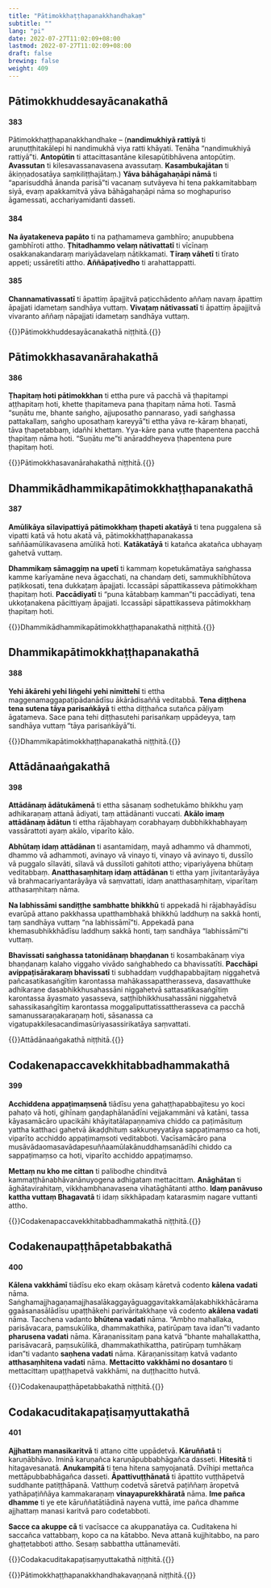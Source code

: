 ```yaml
---
title: "Pātimokkhaṭṭhapanakkhandhakaṃ"
subtitle: ""
lang: "pi"
date: 2022-07-27T11:02:09+08:00
lastmod: 2022-07-27T11:02:09+08:00
draft: false
brewing: false
weight: 409
---
```


## Pātimokkhuddesayācanakathā

#### 383

Pātimokkhaṭṭhapanakkhandhake – (**nandimukhiyā rattiyā** ti aruṇuṭṭhitakālepi hi nandimukhā viya ratti khāyati. Tenāha “nandimukhiyā rattiyā”ti. **Antopūtin** ti attacittasantāne kilesapūtibhāvena antopūtiṃ. **Avassutan** ti kilesavassanavasena avassutaṃ. **Kasambukajātan** ti ākiṇṇadosatāya saṃkiliṭṭhajātaṃ.) **Yāva bāhāgahaṇāpi nāmā** ti “aparisuddhā ānanda parisā”ti vacanaṃ sutvāyeva hi tena pakkamitabbaṃ siyā, evaṃ apakkamitvā yāva bāhāgahaṇāpi nāma so moghapuriso āgamessati, acchariyamidanti dasseti.

#### 384

**Na āyatakeneva papāto** ti na paṭhamameva gambhīro; anupubbena gambhīroti attho. **Ṭhitadhammo velaṃ nātivattatī** ti vīcīnaṃ osakkanakandaraṃ mariyādavelaṃ nātikkamati. **Tīraṃ vāhetī** ti tīrato appeti; ussāretīti attho. **Aññāpaṭivedho** ti arahattappatti.

#### 385

**Channamativassatī** ti āpattiṃ āpajjitvā paṭicchādento aññaṃ navaṃ āpattiṃ āpajjati idametaṃ sandhāya vuttaṃ. **Vivaṭaṃ nātivassatī** ti āpattiṃ āpajjitvā vivaranto aññaṃ nāpajjati idametaṃ sandhāya vuttaṃ.

{{<eop>}}Pātimokkhuddesayācanakathā niṭṭhitā.{{</eop>}}

## Pātimokkhasavanārahakathā

#### 386

**Ṭhapitaṃ hoti pātimokkhan** ti ettha pure vā pacchā vā ṭhapitampi aṭṭhapitaṃ hoti, khette ṭhapitameva pana ṭhapitaṃ nāma hoti. Tasmā “suṇātu me, bhante saṅgho, ajjuposatho pannaraso, yadi saṅghassa pattakallaṃ, saṅgho uposathaṃ kareyyā”ti ettha yāva re-kāraṃ bhaṇati, tāva ṭhapetabbaṃ, idañhi khettaṃ. Yya-kāre pana vutte ṭhapentena pacchā ṭhapitaṃ nāma hoti. “Suṇātu me”ti anāraddheyeva ṭhapentena pure ṭhapitaṃ hoti.

{{<eop>}}Pātimokkhasavanārahakathā niṭṭhitā.{{</eop>}}

## Dhammikādhammikapātimokkhaṭṭhapanakathā

#### 387

**Amūlikāya sīlavipattiyā pātimokkhaṃ ṭhapeti akatāyā** ti tena puggalena sā vipatti katā vā hotu akatā vā, pātimokkhaṭṭhapanakassa saññāamūlikavasena amūlikā hoti. **Katākatāyā** ti katañca akatañca ubhayaṃ gahetvā vuttaṃ.

**Dhammikaṃ sāmaggiṃ na upetī** ti kammaṃ kopetukāmatāya saṅghassa kamme karīyamāne neva āgacchati, na chandaṃ deti, sammukhībhūtova paṭikkosati, tena dukkaṭaṃ āpajjati. Iccassāpi sāpattikasseva pātimokkhaṃ ṭhapitaṃ hoti. **Paccādiyatī** ti “puna kātabbaṃ kamman”ti paccādiyati, tena ukkoṭanakena pācittiyaṃ āpajjati. Iccassāpi sāpattikasseva pātimokkhaṃ ṭhapitaṃ hoti.

{{<eop>}}Dhammikādhammikapātimokkhaṭṭhapanakathā niṭṭhitā.{{</eop>}}

## Dhammikapātimokkhaṭṭhapanakathā

#### 388

**Yehi ākārehi yehi liṅgehi yehi nimittehī** ti ettha maggenamaggapaṭipādanādīsu ākārādisaññā veditabbā. **Tena diṭṭhena tena sutena tāya parisaṅkāyā** ti ettha diṭṭhañca sutañca pāḷiyaṃ āgatameva. Sace pana tehi diṭṭhasutehi parisaṅkaṃ uppādeyya, taṃ sandhāya vuttaṃ “tāya parisaṅkāyā”ti.

{{<eop>}}Dhammikapātimokkhaṭṭhapanakathā niṭṭhitā.{{</eop>}}

## Attādānaaṅgakathā

#### 398

**Attādānaṃ ādātukāmenā** ti ettha sāsanaṃ sodhetukāmo bhikkhu yaṃ adhikaraṇaṃ attanā ādiyati, taṃ attādānanti vuccati. **Akālo imaṃ attādānaṃ ādātun** ti ettha rājabhayaṃ corabhayaṃ dubbhikkhabhayaṃ vassārattoti ayaṃ akālo, viparīto kālo.

**Abhūtaṃ idaṃ attādānan** ti asantamidaṃ, mayā adhammo vā dhammoti, dhammo vā adhammoti, avinayo vā vinayo ti, vinayo vā avinayo ti, dussīlo vā puggalo sīlavāti, sīlavā vā dussīloti gahitoti attho; vipariyāyena bhūtaṃ veditabbaṃ. **Anatthasaṃhitaṃ idaṃ attādānan** ti ettha yaṃ jīvitantarāyāya vā brahmacariyantarāyāya vā saṃvattati, idaṃ anatthasaṃhitaṃ, viparītaṃ atthasaṃhitaṃ nāma.

**Na labhissāmi sandiṭṭhe sambhatte bhikkhū** ti appekadā hi rājabhayādīsu evarūpā attano pakkhassa upatthambhakā bhikkhū laddhuṃ na sakkā honti, taṃ sandhāya vuttaṃ “na labhissāmī”ti. Appekadā pana khemasubhikkhādīsu laddhuṃ sakkā honti, taṃ sandhāya “labhissāmī”ti vuttaṃ.

**Bhavissati saṅghassa tatonidānaṃ bhaṇḍanan** ti kosambakānaṃ viya bhaṇḍanaṃ kalaho viggaho vivādo saṅghabhedo ca bhavissatīti. **Pacchāpi avippaṭisārakaraṃ bhavissatī** ti subhaddaṃ vuḍḍhapabbajitaṃ niggahetvā pañcasatikasaṅgītiṃ karontassa mahākassapattherasseva, dasavatthuke adhikaraṇe dasabhikkhusahassāni niggahetvā sattasatikasaṅgītiṃ karontassa āyasmato yasasseva, saṭṭhibhikkhusahassāni niggahetvā sahassikasaṅgītiṃ karontassa moggaliputtatissattherasseva ca pacchā samanussaraṇakaraṇaṃ hoti, sāsanassa ca vigatupakkilesacandimasūriyasassirikatāya saṃvattati.

{{<eop>}}Attādānaaṅgakathā niṭṭhitā.{{</eop>}}

## Codakenapaccavekkhitabbadhammakathā

#### 399

**Acchiddena appaṭimaṃsenā** tiādīsu yena gahaṭṭhapabbajitesu yo koci pahaṭo vā hoti, gihīnaṃ gaṇḍaphālanādīni vejjakammāni vā katāni, tassa kāyasamācāro upacikāhi khāyitatālapaṇṇamiva chiddo ca paṭimāsituṃ yattha katthaci gahetvā ākaḍḍhituṃ sakkuṇeyyatāya sappaṭimaṃso ca hoti, viparīto acchiddo appaṭimaṃsoti veditabboti. Vacīsamācāro pana musāvādaomasavādapesuññaamūlakānuddhaṃsanādīhi chiddo ca sappaṭimaṃso ca hoti, viparīto acchiddo appaṭimaṃso.

**Mettaṃ nu kho me cittan** ti palibodhe chinditvā kammaṭṭhānabhāvanānuyogena adhigataṃ mettacittaṃ. **Anāghātan** ti āghātavirahitaṃ, vikkhambhanavasena vihatāghātanti attho. **Idaṃ panāvuso kattha vuttaṃ Bhagavatā** ti idaṃ sikkhāpadaṃ katarasmiṃ nagare vuttanti attho.

{{<eop>}}Codakenapaccavekkhitabbadhammakathā niṭṭhitā.{{</eop>}}

## Codakenaupaṭṭhāpetabbakathā

#### 400

**Kālena vakkhāmī** tiādīsu eko ekaṃ okāsaṃ kāretvā codento **kālena vadati** nāma. Saṅghamajjhagaṇamajjhasalākaggayāguaggavitakkamāḷakabhikkhācāramaggaāsanasālādīsu upaṭṭhākehi parivāritakkhaṇe vā codento **akālena vadati** nāma. Tacchena vadanto **bhūtena vadati** nāma. “Ambho mahallaka, parisāvacara, paṃsukūlika, dhammakathika, patirūpaṃ tava idan”ti vadanto **pharusena vadati** nāma. Kāraṇanissitaṃ pana katvā “bhante mahallakattha, parisāvacarā, paṃsukūlikā, dhammakathikattha, patirūpaṃ tumhākaṃ idan”ti vadanto **saṇhena vadati** nāma. Kāraṇanissitaṃ katvā vadanto **atthasaṃhitena vadati** nāma. **Mettacitto vakkhāmi no dosantaro** ti mettacittaṃ upaṭṭhapetvā vakkhāmi, na duṭṭhacitto hutvā.

{{<eop>}}Codakenaupaṭṭhāpetabbakathā niṭṭhitā.{{</eop>}}

## Codakacuditakapaṭisaṃyuttakathā

#### 401

**Ajjhattaṃ manasikaritvā** ti attano citte uppādetvā. **Kāruññatā** ti karuṇābhāvo. Iminā karuṇañca karuṇāpubbabhāgañca dasseti. **Hitesitā** ti hitagavesanatā. **Anukampitā** ti tena hitena saṃyojanatā. Dvīhipi mettañca mettāpubbabhāgañca dasseti. **Āpattivuṭṭhānatā** ti āpattito vuṭṭhāpetvā suddhante patiṭṭhāpanā. Vatthuṃ codetvā sāretvā paṭiññaṃ āropetvā yathāpaṭiññāya kammakaraṇaṃ **vinayapurekkhāratā** nāma. **Ime pañca dhamme** ti ye ete kāruññatātiādinā nayena vuttā, ime pañca dhamme ajjhattaṃ manasi karitvā paro codetabboti.

**Sacce ca akuppe cā** ti vacīsacce ca akuppanatāya ca. Cuditakena hi saccañca vattabbaṃ, kopo ca na kātabbo. Neva attanā kujjhitabbo, na paro ghaṭṭetabboti attho. Sesaṃ sabbattha uttānamevāti.

{{<eop>}}Codakacuditakapaṭisaṃyuttakathā niṭṭhitā.{{</eop>}}

{{<eof>}}Pātimokkhaṭṭhapanakkhandhakavaṇṇanā niṭṭhitā.{{</eof>}}